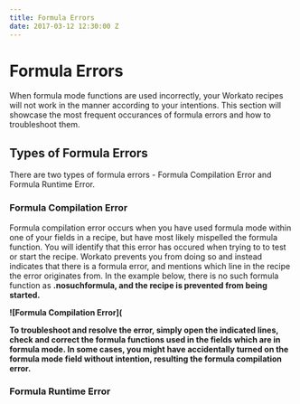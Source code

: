 ```yaml
---
title: Formula Errors 
date: 2017-03-12 12:30:00 Z
---
```


# Formula Errors
When formula mode functions are used incorrectly, your Workato recipes will not work in the manner according to your intentions. 
This section will showcase the most frequent occurances of formula errors and how to troubleshoot them.

## Types of Formula Errors
There are two types of formula errors - Formula Compilation Error and Formula Runtime Error. 

### Formula Compilation Error
Formula compilation error occurs when you have used formula mode within one of your fields in a recipe, but have most likely mispelled the formula function.
You will identify that this error has occured when trying to to test or start the recipe. Workato prevents you from doing so and instead indicates that there is a formula error, and mentions which line in the recipe the error originates from. 
In the example below, there is no such formula function as <b>.nosuchformula<b>, and the recipe is prevented from being started. 

![Formula Compilation Error](

To troubleshoot and resolve the error, simply open the indicated lines, check and correct the formula functions used in the fields which are in formula mode. 
In some cases, you might have accidentally turned on the formula mode field without intention, resulting the formula compilation error.

### Formula Runtime Error
